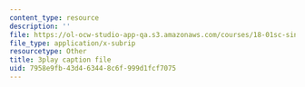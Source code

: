 ```yaml
---
content_type: resource
description: ''
file: https://ol-ocw-studio-app-qa.s3.amazonaws.com/courses/18-01sc-single-variable-calculus-fall-2010/7958e9fb43d463448c6f999d1fcf7075_PNTnmH6jsRI.srt
file_type: application/x-subrip
resourcetype: Other
title: 3play caption file
uid: 7958e9fb-43d4-6344-8c6f-999d1fcf7075
---
```

